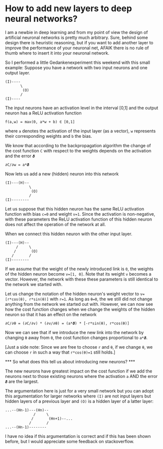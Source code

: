 How to add new layers to deep neural networks?
==============================================

I am a newbie in deep learning and from my point of view the design of artificial neuronal networks is pretty much arbitrary. Sure, behind some design there is heuristic reasoning, but if you want to add another layer to improve the performance of your neuronal net, AFAIK there is no rule of thumb where to insert it into your neuronal network.

So I performed a little Gedankenexperiment this weekend with this small example:
Suppose you have a network with two input neurons and one output layer.

    (I)----
           \
            (O)
           /
    (I)----

The input neurons have an activation level in the interval [0,1] and the output neuron has a ReLU activation function

    f(a,w) = max(0, a*w + b) ∈ [0,1]

where `a` denotes the activation of the input layer (as a vector), `w` represents their corresponding weights and `b` the bias.

We know that according to the backpropagation algorithm the change of the cost function `C` with respect to the weights depends on the activation and the error `𝜹`

    ∂C/∂w = a*𝜹

Now lets us add a new (hidden) neuron into this network

    (I)---(H)--
               \
                (O)
               /
    (I)--------

Let us suppose that this hidden neuron has the same ReLU activation function with bias `c=0` and weight `v=1`. Since the activation is non-negative, with these parameters the ReLU activation function of this hidden neuron does not affect the operation of the network at all.

When we connect this hidden neuron with the other input layer.

    (I)---(H)--
         /     \
        /       (O)
       /       /
    (I)--------

If we assume that the weight of the newly introduced link is `0`, the weights of the hidden neuron become `v=[1, 0]`. Note that its weight `v` becomes a vector. However, the network with these these parameters is still identical to the network we started with.

Let us change the notation of the hidden neuron's weight vector to `v=[r*cos(θ​), r*sin(θ​)]` with `r=1`.
As long as `θ​=0`, the we still did not change anything from the network we started out with.
However, we can now see how the cost function changes when we change the weights of the hidden neuron so that it has an effect on the network

    ∂C/∂θ = (∂C/∂v) * (∂v/∂θ) = (a*𝜹) * [-r*sin(θ), r*cos(θ)]

Now we can see that if we introduce the new link into the network by changing `θ` away from `0`, the cost function changes proportional to `a*𝜹`.

[Just a side note: Since we are free to choose `r` and `θ`, if we change `θ`, we can choose `r` in such a way that `r*cos(θ)=1` still holds.]

*** So what does this tell us about introducing new neurons? ***

The new neurons have greatest impact on the cost function if we add the neurons next to those existing neurons where the activation `a` AND the error `𝜹` are the largest.

The argumentation here is just for a very small network but you can adopt this argumentation for larger networks where `(I)` are not input layers but hidden layers of a previous layer and `(O)` is a hidden layer of a latter layer:

    ...--(Hn-1)---(Hn)--
                 /     \
                /       (Hn+1)--...
               /       /
    ...--(Hn-1)--------

I have no idea if this argumentation is correct and if this has been shown before, but I would appreciate some feedback on stackoverflow.

